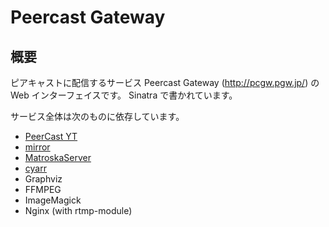 # Peercast Gateway

## 概要

ピアキャストに配信するサービス Peercast Gateway
(http://pcgw.pgw.jp/) の Web インターフェイスです。
Sinatra で書かれています。

サービス全体は次のものに依存しています。

* [PeerCast YT](https://github.com/plonk/peercast-yt/)
* [mirror](https://github.com/plonk/mirror)
* [MatroskaServer](https://github.com/plonk/MatroskaServer)
* [cyarr](https://github.com/plonk/cyarr)
* Graphviz
* FFMPEG
* ImageMagick
* Nginx (with rtmp-module)

